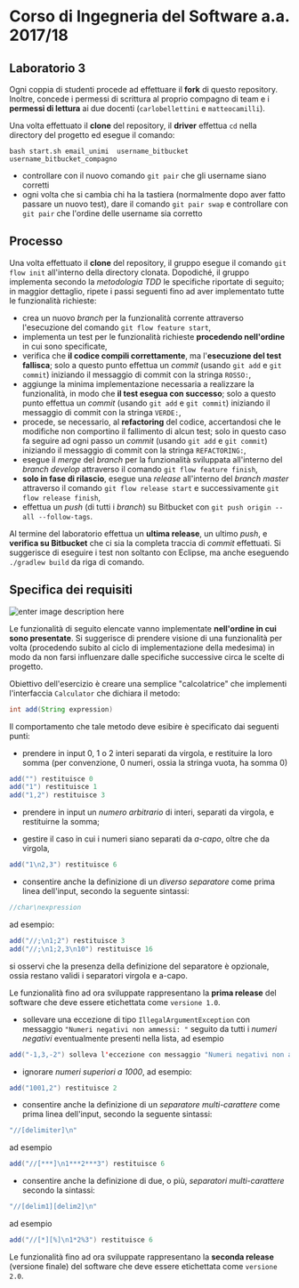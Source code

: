 # Corso di Ingegneria del Software a.a. 2017/18

## Laboratorio 3

Ogni coppia di studenti procede ad effettuare il **fork** di questo repository.
Inoltre, concede i permessi di scrittura al proprio compagno di team e i **permessi di lettura** ai due docenti (`carlobellettini` e `matteocamilli`).

Una volta effettuato il **clone** del repository, il **driver** effettua `cd` nella directory del progetto ed esegue il comando:

```
bash start.sh email_unimi  username_bitbucket username_bitbucket_compagno
```

- controllare con il nuovo comando `git pair` che gli username siano corretti
- ogni volta che si cambia chi ha la tastiera (normalmente dopo aver fatto passare un nuovo test),
  dare il comando `git pair swap` e controllare con `git pair` che l'ordine delle username sia corretto

## Processo

Una volta effettuato il **clone** del repository, il gruppo esegue il comando `git flow init` all'interno della directory clonata.
Dopodiché, il gruppo implementa secondo la *metodologia TDD*
le specifiche riportate di seguito; in maggior dettaglio, ripete i passi seguenti fino ad aver implementato tutte le funzionalità richieste:

* crea un nuovo *branch* per la funzionalità corrente attraverso l'esecuzione del comando `git flow feature start`,
* implementa un test per le funzionalità richieste **procedendo nell'ordine** in cui sono specificate,
* verifica che **il codice compili correttamente**, ma l'**esecuzione del test fallisca**; solo a questo punto effettua un *commit* (usando `git add` e `git commit`) iniziando il messaggio di commit con la stringa `ROSSO:`,
* aggiunge la minima implementazione necessaria a realizzare la funzionalità, in modo che **il test esegua con successo**; solo a questo punto
  effettua un *commit* (usando `git add` e `git commit`) iniziando il messaggio di commit con la stringa `VERDE:`,
* procede, se necessario, al **refactoring** del codice, accertandosi che le modifiche non comportino il fallimento di alcun test; solo in questo caso fa seguire ad ogni
  passo un *commit* (usando `git add` e `git commit`) iniziando il messaggio di commit con la stringa `REFACTORING:`,
* esegue il *merge* del *branch* per la funzionalità sviluppata all'interno del *branch develop* attraverso il comando `git flow feature finish`,
* **solo in fase di rilascio**, esegue una *release* all'interno del *branch master* attraverso il comando `git flow release start` e successivamente `git flow release finish`,
* effettua un *push* (di tutti i *branch*) su Bitbucket con `git push origin --all --follow-tags`.

Al termine del laboratorio effettua un **ultima release**, un ultimo *push*, e **verifica su Bitbucket** che ci sia la completa traccia di *commit* effettuati.
Si suggerisce di eseguire i test non soltanto con Eclipse, ma anche eseguendo `./gradlew build` da riga di comando.


## Specifica dei requisiti

![enter image description here](https://it.wikipedia.org/wiki/Addizione#/media/File:AdditionLineUnary.svg)

Le funzionalità di seguito elencate vanno implementate **nell'ordine in cui
sono presentate**. Si suggerisce  di prendere visione di una funzionalità per
volta (procedendo subito al ciclo di implementazione della medesima) in modo
da non farsi influenzare dalle specifiche successive circa le scelte di
progetto.

Obiettivo dell'esercizio è creare una semplice "calcolatrice" che implementi
l'interfaccia `Calculator` che dichiara il metodo:

```java
int add(String expression)
```

Il comportamento che tale metodo deve esibire è specificato dai seguenti punti:

* prendere in input 0, 1 o 2 interi separati da virgola, e restituire
   la loro somma (per convenzione, 0 numeri, ossia la stringa vuota, ha somma 0)

```java
add("") restituisce 0
add("1") restituisce 1
add("1,2") restituisce 3
```

* prendere in input un *numero arbitrario* di interi, separati da virgola, e restituirne la somma;

* gestire il caso in cui i numeri siano separati da *a-capo*, oltre che da virgola,

```java
add("1\n2,3") restituisce 6
```

* consentire anche la definizione di un *diverso separatore* come prima linea dell'input, secondo la seguente sintassi:

```java
//char\nexpression
```

ad esempio:

```java
add("//;\n1;2") restituisce 3
add("//;\n1;2,3\n10") restituisce 16
```
si osservi che la presenza della definizione del separatore è opzionale, ossia restano validi i separatori virgola e a-capo.

Le funzionalità fino ad ora sviluppate rappresentano la **prima release** del software che deve essere etichettata come `versione 1.0`.

* sollevare una eccezione di tipo `IllegalArgumentException` con messaggio `"Numeri negativi non ammessi: "` seguito da tutti i *numeri negativi* eventualmente
  presenti nella lista, ad esempio

```java
add("-1,3,-2") solleva l'eccezione con messaggio "Numeri negativi non ammessi: -1, -2"
```

* ignorare *numeri superiori a 1000*, ad esempio:

```java
add("1001,2") restituisce 2
```

* consentire anche la definizione di un *separatore multi-carattere* come prima linea dell'input, secondo la seguente sintassi:

```java
"//[delimiter]\n"
```
ad esempio

```java
add("//[***]\n1***2***3") restituisce 6
```

* consentire anche la definizione di due, o più, *separatori multi-carattere* secondo la sintassi:

```java
"//[delim1][delim2]\n"
```

ad esempio

```java
add("//[*][%]\n1*2%3") restituisce 6
```

Le funzionalità fino ad ora sviluppate rappresentano la **seconda release** (versione finale) del software che deve essere etichettata come `versione 2.0`.
